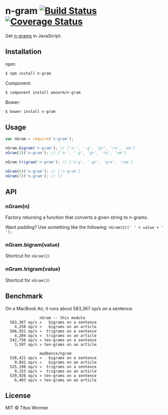# n-gram [![Build Status](https://img.shields.io/travis/wooorm/n-gram.svg?style=flat)](https://travis-ci.org/wooorm/n-gram) [![Coverage Status](https://img.shields.io/coveralls/wooorm/n-gram.svg?style=flat)](https://coveralls.io/r/wooorm/n-gram?branch=master)

Get [n-grams](http://en.wikipedia.org/wiki/N-gram) in JavaScript.

## Installation

npm:
```sh
$ npm install n-gram
```

Component:
```sh
$ component install wooorm/n-gram
```

Bower:
```sh
$ bower install n-gram
```

## Usage

```js
var nGram = require('n-gram');

nGram.bigram('n-gram'); // ['n-', '-g', 'gr', 'ra', 'am']
nGram(2)('n-gram'); // ['n-', '-g', 'gr', 'ra', 'am']

nGram.trigram('n-gram'); // ['n-g', '-gr', 'gra', 'ram']

nGram(6)('n-gram'); // ['n-gram']
nGram(7)('n-gram'); // []
```

## API

### nGram(n)

Factory returning a function that converts a given string to n-grams.

Want padding? Use something like the following: `nGram(2)(' ' + value + ' ');`

### nGram.bigram(value)

Shortcut for `nGram(2)`

### nGram.trigram(value)

Shortcut for `nGram(3)`

## Benchmark

On a MacBook Air, it runs about 583,367 op/s on a sentence.

```
               nGram -- this module
  583,367 op/s »   bigrams on a sentence
    4,250 op/s »   bigrams on an article
  566,931 op/s »  trigrams on a sentence
    4,204 op/s »  trigrams on an article
  542,756 op/s » ten-grams on a sentence
    3,597 op/s » ten-grams on an article

               madbence/ngram
  538,421 op/s »   bigrams on a sentence
    9,842 op/s »   bigrams on an article
  525,198 op/s »  trigrams on a sentence
    9,253 op/s »  trigrams on an article
  539,926 op/s » ten-grams on a sentence
    6,403 op/s » ten-grams on an article
```

## License

MIT © Titus Wormer
